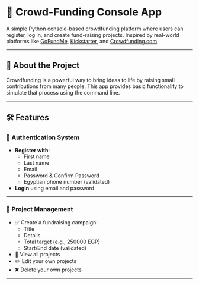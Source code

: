 # 🤝 Crowd-Funding Console App

A simple Python console-based crowdfunding platform where users can register, log in, and create fund-raising projects. Inspired by real-world platforms like [GoFundMe](https://www.gofundme.com), [Kickstarter](https://www.kickstarter.com), and [Crowdfunding.com](https://www.crowdfunding.com).

---

## 📌 About the Project

Crowdfunding is a powerful way to bring ideas to life by raising small contributions from many people. This app provides basic functionality to simulate that process using the command line.

---

## 🛠 Features

### 🔐 Authentication System

- **Register with**:
  - First name
  - Last name
  - Email
  - Password & Confirm Password
  - Egyptian phone number (validated)
- **Login** using email and password

---

### 📁 Project Management

- ✅ Create a fundraising campaign:
  - Title
  - Details
  - Total target (e.g., 250000 EGP)
  - Start/End date (validated)
- 👀 View all projects
- ✏️ Edit your own projects
- ❌ Delete your own projects

---

